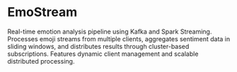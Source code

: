 # EmoStream
Real-time emotion analysis pipeline using Kafka and Spark Streaming. Processes emoji streams from multiple clients, aggregates sentiment data in sliding windows, and distributes results through cluster-based subscriptions. Features dynamic client management and scalable distributed processing.
